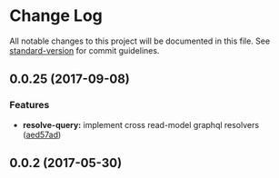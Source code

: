 # Change Log

All notable changes to this project will be documented in this file.
See [standard-version](https://github.com/conventional-changelog/standard-version) for commit guidelines.

<a name="0.0.25"></a>
## 0.0.25 (2017-09-08)


### Features

* **resolve-query:** implement cross read-model graphql resolvers ([aed57ad](https://github.com/reimagined/resolve/commit/aed57ad))



<a name="0.0.2"></a>
## 0.0.2 (2017-05-30)
